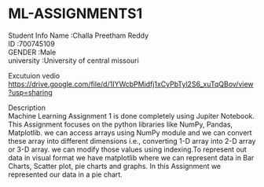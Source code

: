# ML-ASSIGNMENTS1

Student Info
Name        :Challa Preetham Reddy   
ID          :700745109  
GENDER      :Male  
university  :University of central missouri  



Excutuion vedio  
https://drive.google.com/file/d/1IYWcbPMidfj1xCyPbTyl2S6_xuTqQBov/view?usp=sharing  


Description  
Machine Learning Assignment 1 is done completely using Jupiter Notebook. This Assignment focuses on the python libraries like NumPy, Pandas, Matplotlib. we can access arrays using NumPy module and we can convert these array into different dimensions i.e., converting 1-D array into 2-D array or 3-D array. we can modify those values using indexing.To represent out data in visual format we have matplotlib where we can represent data in Bar Charts, Scatter plot, pie charts and graphs. In this Assignment we represented our data in a pie chart.
